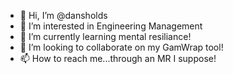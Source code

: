 - 👋 Hi, I’m @dansholds
- 👀 I’m interested in Engineering Management
- 🌱 I’m currently learning mental resiliance!
- 💞️ I’m looking to collaborate on my GamWrap tool!
- 📫 How to reach me...through an MR I suppose!
